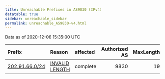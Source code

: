 ```yaml
---
title: Unreachable Prefixes in AS9830 (IPv4)
datatable: true
sidebar: unreachable_sidebar
permalink: unreachable_AS9830-v4.html
---
```


Data as of 2020-12-06 15:35:00 UTC


<div class="datatable-begin"></div>

| Prefix                                                 | Reason                                                                                                  | affected   |   Authorized AS |   MaxLength | Anchor                                       |   unreachable /24s |
|:-------------------------------------------------------|:--------------------------------------------------------------------------------------------------------|:-----------|----------------:|------------:|:---------------------------------------------|-------------------:|
| [202.91.66.0/24](https://stat.ripe.net/202.91.66.0/24) | [INVALID LENGTH](https://rpki-validator.ripe.net/announcement-preview?asn=AS9830&prefix=202.91.66.0/24) | complete   |            9830 |          19 | [APNIC](unreachable_APNIC_RPKI_Root-v4.html) |                  1 |

<div class="datatable-end"></div>